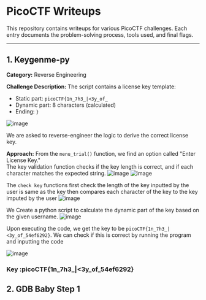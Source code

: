 # PicoCTF Writeups

This repository contains writeups for various PicoCTF challenges. Each entry documents the problem-solving process, tools used, and final flags.

---



## 1. Keygenme-py

**Category:** Reverse Engineering  


**Challenge Description:**
The script contains a license key template:  
- Static part: `picoCTF{1n_7h3_|<3y_of_`
- Dynamic part: 8 characters (calculated)
- Ending: `}`
  
![image](https://github.com/user-attachments/assets/9c049d15-9050-42ea-97fc-7d55adc89e0b)

We are asked to reverse-engineer the logic to derive the correct license key.

**Approach:**
From the `menu_trial()` function, we find an option called "Enter License Key."  
The key validation function checks if the key length is correct, and if each character matches the expected string.
![image](https://github.com/user-attachments/assets/7b57e648-8357-405b-96f5-7c5d74223cee)
![image](https://github.com/user-attachments/assets/e17ae058-b9cf-441f-bc15-fea7afd8dcb6)

The `check key` functions first check the length of the key inputted by the user is same as the key then compares each character of the key to the key imputed by the user 
![image](https://github.com/user-attachments/assets/d0363766-8071-4231-851e-b910b41e1e63)

We Create a python script to calculate the dynamic part of the key based on the given username.
![image](https://github.com/user-attachments/assets/ee2308e2-92f9-45c9-a971-8a11aab1b3c6)

Upon executing the code, we get the key to be `picoCTF{1n_7h3_|<3y_of_54ef6292}`. We can check if this is correct by running the program and inputting the code

![image](https://github.com/user-attachments/assets/0a5f46fd-0bc4-4667-98d3-969d8764735c)

### Key :picoCTF{1n_7h3_|<3y_of_54ef6292}

## 2. GDB Baby Step 1
